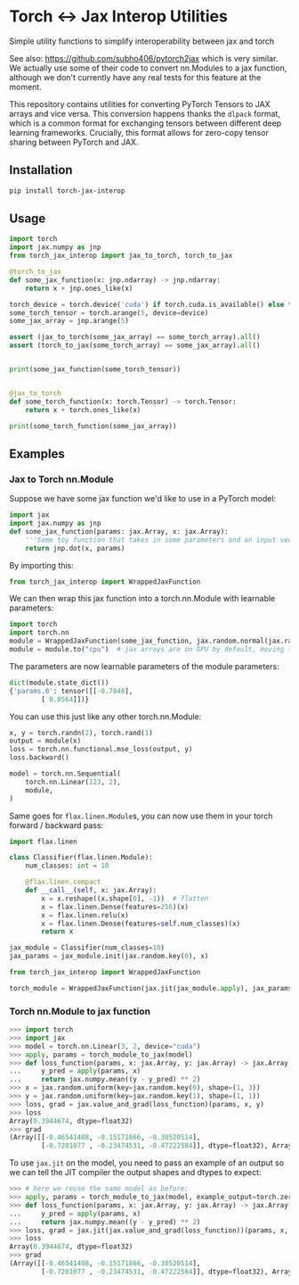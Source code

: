 # Torch <-> Jax Interop Utilities

Simple utility functions to simplify interoperability between jax and torch

See also: https://github.com/subho406/pytorch2jax which is very similar. We actually use some
of their code to convert nn.Modules to a jax function, although we don't currently have any real tests for this feature at the moment.


This repository contains utilities for converting PyTorch Tensors to JAX arrays and vice versa.
This conversion happens thanks the `dlpack` format, which is a common format for exchanging tensors between different deep learning frameworks. Crucially, this format allows for zero-copy tensor sharing between PyTorch and JAX.

## Installation
```bash
pip install torch-jax-interop
```

## Usage

```python
import torch
import jax.numpy as jnp
from torch_jax_interop import jax_to_torch, torch_to_jax

@torch_to_jax
def some_jax_function(x: jnp.ndarray) -> jnp.ndarray:
    return x + jnp.ones_like(x)

torch_device = torch.device('cuda') if torch.cuda.is_available() else torch.device('cpu')
some_torch_tensor = torch.arange(5, device=device)
some_jax_array = jnp.arange(5)

assert (jax_to_torch(some_jax_array) == some_torch_array).all()
assert (torch_to_jax(some_torch_array) == some_jax_array).all()


print(some_jax_function(some_torch_tensor))


@jax_to_torch
def some_torch_function(x: torch.Tensor) -> torch.Tensor:
    return x + torch.ones_like(x)

print(some_torch_function(some_jax_array))
```


## Examples


### Jax to Torch nn.Module

Suppose we have some jax function we'd like to use in a PyTorch model:

```python
import jax
import jax.numpy as jnp
def some_jax_function(params: jax.Array, x: jax.Array):
    '''Some toy function that takes in some parameters and an input vector.'''
    return jnp.dot(x, params)
```

By importing this:

```python
from torch_jax_interop import WrappedJaxFunction
```

We can then wrap this jax function into a torch.nn.Module with learnable parameters:

```python
import torch
import torch.nn
module = WrappedJaxFunction(some_jax_function, jax.random.normal(jax.random.key(0), (2, 1)))
module = module.to("cpu")  # jax arrays are on GPU by default, moving them to CPU for this example.
```

The parameters are now learnable parameters of the module parameters:

```python
dict(module.state_dict())
{'params.0': tensor([[-0.7848],
        [ 0.8564]])}
```

You can use this just like any other torch.nn.Module:

```python
x, y = torch.randn(2), torch.rand(1)
output = module(x)
loss = torch.nn.functional.mse_loss(output, y)
loss.backward()

model = torch.nn.Sequential(
    torch.nn.Linear(123, 2),
    module,
)
```

Same goes for `flax.linen.Module`s, you can now use them in your torch forward / backward pass:

```python
import flax.linen

class Classifier(flax.linen.Module):
    num_classes: int = 10

    @flax.linen.compact
    def __call__(self, x: jax.Array):
        x = x.reshape((x.shape[0], -1))  # flatten
        x = flax.linen.Dense(features=256)(x)
        x = flax.linen.relu(x)
        x = flax.linen.Dense(features=self.num_classes)(x)
        return x

jax_module = Classifier(num_classes=10)
jax_params = jax_module.init(jax.random.key(0), x)

from torch_jax_interop import WrappedJaxFunction

torch_module = WrappedJaxFunction(jax.jit(jax_module.apply), jax_params)
```


### Torch nn.Module to jax function


```python
>>> import torch
>>> import jax
>>> model = torch.nn.Linear(3, 2, device="cuda")
>>> apply, params = torch_module_to_jax(model)
>>> def loss_function(params, x: jax.Array, y: jax.Array) -> jax.Array:
...     y_pred = apply(params, x)
...     return jax.numpy.mean((y - y_pred) ** 2)
>>> x = jax.random.uniform(key=jax.random.key(0), shape=(1, 3))
>>> y = jax.random.uniform(key=jax.random.key(1), shape=(1, 1))
>>> loss, grad = jax.value_and_grad(loss_function)(params, x, y)
>>> loss
Array(0.3944674, dtype=float32)
>>> grad
(Array([[-0.46541408, -0.15171866, -0.30520514],
        [-0.7201077 , -0.23474531, -0.47222584]], dtype=float32), Array([-0.4821338, -0.7459771], dtype=float32))
```

To use `jax.jit` on the model, you need to pass an example of an output so we can
tell the JIT compiler the output shapes and dtypes to expect:

```python
>>> # here we reuse the same model as before:
>>> apply, params = torch_module_to_jax(model, example_output=torch.zeros(1, 2, device="cuda"))
>>> def loss_function(params, x: jax.Array, y: jax.Array) -> jax.Array:
...     y_pred = apply(params, x)
...     return jax.numpy.mean((y - y_pred) ** 2)
>>> loss, grad = jax.jit(jax.value_and_grad(loss_function))(params, x, y)
>>> loss
Array(0.3944674, dtype=float32)
>>> grad
(Array([[-0.46541408, -0.15171866, -0.30520514],
        [-0.7201077 , -0.23474531, -0.47222584]], dtype=float32), Array([-0.4821338, -0.7459771], dtype=float32))
```
